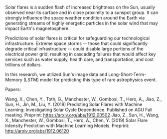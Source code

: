 Solar flares is a sudden flash of increased brightness on the Sun, usually observed near its surface and in close proximity to a sunspot group.  It can strongly influence the space weather condition around the Earth via generating streams of highly energetic particles in the solar wind that may impact Earth's magnetosphere.

Predictions of solar flares is critical for safeguarding our technological infrastructure. Extreme space storms -- those that could significantly degrade critical infrastructure -- could disable large portions of the electrical power grid, resulting in cascading failures that would affect key services such as water supply, health care, and transportation, and cost trillions of dollars.

In this research, we utilized Sun's image data and Long-Short-Term-Memory (LSTM) model for predicting this type of rare astrophysics event. 



Papers:

Wang, X., Chen, Y., Toth, G., Manchester, W., Gombosi, T., Hero, A., Jiao, Z., Sun, H., Jin, M., Liu, Y. (2019) Predicting Solar Flares with Machine Learning: Investigating Solar Cycle Dependence. Published on AGU Fall meeting. Preprint: https://arxiv.org/abs/1912.00502
Jiao, Z., Sun, H., Wang, X., Manchester, W., Gombosi, T., Hero, A., Chen, Y. (2019) Solar Flare Intensity Prediction with Machine Learning Models. Preprint: http://arxiv.org/abs/1912.06120
